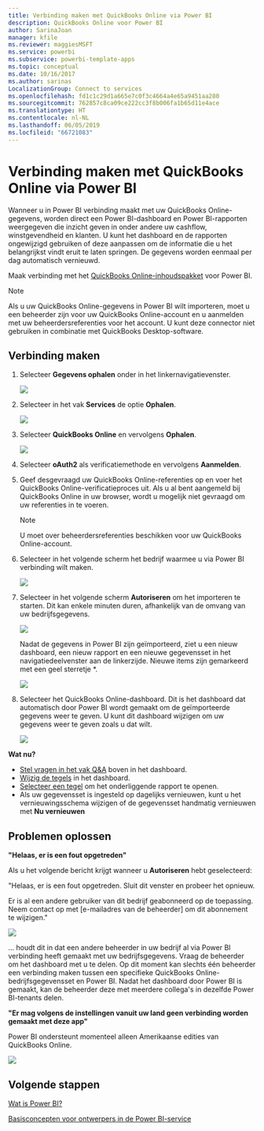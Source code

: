 ```yaml
---
title: Verbinding maken met QuickBooks Online via Power BI
description: QuickBooks Online voor Power BI
author: SarinaJoan
manager: kfile
ms.reviewer: maggiesMSFT
ms.service: powerbi
ms.subservice: powerbi-template-apps
ms.topic: conceptual
ms.date: 10/16/2017
ms.author: sarinas
LocalizationGroup: Connect to services
ms.openlocfilehash: fd1c1c29d1a665e7c0f3c4664a4e65a9451aa280
ms.sourcegitcommit: 762857c8ca09ce222cc3f8b006fa1b65d11e4ace
ms.translationtype: HT
ms.contentlocale: nl-NL
ms.lasthandoff: 06/05/2019
ms.locfileid: "66721083"
---
```

# <a name="connect-to-quickbooks-online-with-power-bi"></a>Verbinding maken met QuickBooks Online via Power BI
Wanneer u in Power BI verbinding maakt met uw QuickBooks Online-gegevens, worden direct een Power BI-dashboard en Power BI-rapporten weergegeven die inzicht geven in onder andere uw cashflow, winstgevendheid en klanten. U kunt het dashboard en de rapporten ongewijzigd gebruiken of deze aanpassen om de informatie die u het belangrijkst vindt eruit te laten springen. De gegevens worden eenmaal per dag automatisch vernieuwd.

Maak verbinding met het [QuickBooks Online-inhoudspakket](https://dxt.powerbi.com/getdata/services/quickbooks-online) voor Power BI.

>[!NOTE]
>Als u uw QuickBooks Online-gegevens in Power BI wilt importeren, moet u een beheerder zijn voor uw QuickBooks Online-account en u aanmelden met uw beheerdersreferenties voor het account. U kunt deze connector niet gebruiken in combinatie met QuickBooks Desktop-software. 

## <a name="how-to-connect"></a>Verbinding maken
1. Selecteer **Gegevens ophalen** onder in het linkernavigatievenster.
   
   ![](media/service-connect-to-quickbooks-online/pbi_getdata.png) 
2. Selecteer in het vak **Services** de optie **Ophalen**.
   
   ![](media/service-connect-to-quickbooks-online/pbi_getservices.png) 
3. Selecteer **QuickBooks Online** en vervolgens **Ophalen**.
   
   ![](media/service-connect-to-quickbooks-online/qbo.png)
4. Selecteer **oAuth2** als verificatiemethode en vervolgens **Aanmelden**. 
5. Geef desgevraagd uw QuickBooks Online-referenties op en voer het QuickBooks Online-verificatieproces uit. Als u al bent aangemeld bij QuickBooks Online in uw browser, wordt u mogelijk niet gevraagd om uw referenties in te voeren.
   >[!NOTE]
   >U moet over beheerdersreferenties beschikken voor uw QuickBooks Online-account.
6. Selecteer in het volgende scherm het bedrijf waarmee u via Power BI verbinding wilt maken.
   
   ![](media/service-connect-to-quickbooks-online/pbi_qbo_almost.png)
7. Selecteer in het volgende scherm **Autoriseren** om het importeren te starten. Dit kan enkele minuten duren, afhankelijk van de omvang van uw bedrijfsgegevens. 
   
   ![](media/service-connect-to-quickbooks-online/pbi_qbo_authorizesm.png)
   
   Nadat de gegevens in Power BI zijn geïmporteerd, ziet u een nieuw dashboard, een nieuw rapport en een nieuwe gegevensset in het navigatiedeelvenster aan de linkerzijde. Nieuwe items zijn gemarkeerd met een geel sterretje \*.
   
   ![](media/service-connect-to-quickbooks-online/pbi_qbo_leftnavnew.png)
8. Selecteer het QuickBooks Online-dashboard. Dit is het dashboard dat automatisch door Power BI wordt gemaakt om de geïmporteerde gegevens weer te geven. U kunt dit dashboard wijzigen om uw gegevens weer te geven zoals u dat wilt. 
   
   ![](media/service-connect-to-quickbooks-online/pbi_qbo_dash.png)

**Wat nu?**

* [Stel vragen in het vak Q&A](consumer/end-user-q-and-a.md) boven in het dashboard.
* [Wijzig de tegels](service-dashboard-edit-tile.md) in het dashboard.
* [Selecteer een tegel](consumer/end-user-tiles.md) om het onderliggende rapport te openen.
* Als uw gegevensset is ingesteld op dagelijks vernieuwen, kunt u het vernieuwingsschema wijzigen of de gegevensset handmatig vernieuwen met **Nu vernieuwen**

## <a name="troubleshooting"></a>Problemen oplossen
**"Helaas, er is een fout opgetreden"**

Als u het volgende bericht krijgt wanneer u **Autoriseren** hebt geselecteerd:

"Helaas, er is een fout opgetreden. Sluit dit venster en probeer het opnieuw.

Er is al een andere gebruiker van dit bedrijf geabonneerd op de toepassing. Neem contact op met [e-mailadres van de beheerder] om dit abonnement te wijzigen."

![](media/service-connect-to-quickbooks-online/pbi_qbo_oopssm.png)

... houdt dit in dat een andere beheerder in uw bedrijf al via Power BI verbinding heeft gemaakt met uw bedrijfsgegevens. Vraag de beheerder om het dashboard met u te delen. Op dit moment kan slechts één beheerder een verbinding maken tussen een specifieke QuickBooks Online-bedrijfsgegevensset en Power BI. Nadat het dashboard door Power BI is gemaakt, kan de beheerder deze met meerdere collega's in dezelfde Power BI-tenants delen.

**"Er mag volgens de instellingen vanuit uw land geen verbinding worden gemaakt met deze app"**

Power BI ondersteunt momenteel alleen Amerikaanse edities van QuickBooks Online. 

![](media/service-connect-to-quickbooks-online/pbi_qbo_countrynotsupported.png)

## <a name="next-steps"></a>Volgende stappen
[Wat is Power BI?](power-bi-overview.md)

[Basisconcepten voor ontwerpers in de Power BI-service](service-basic-concepts.md)

